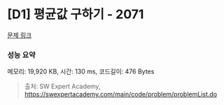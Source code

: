 # [D1] 평균값 구하기 - 2071 

[문제 링크](https://swexpertacademy.com/main/code/problem/problemDetail.do?contestProbId=AV5QRnJqA5cDFAUq) 

### 성능 요약

메모리: 19,920 KB, 시간: 130 ms, 코드길이: 476 Bytes



> 출처: SW Expert Academy, https://swexpertacademy.com/main/code/problem/problemList.do